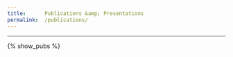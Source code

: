 ```yaml
---
title:      Publications &amp; Presentations
permalink:  /publications/
---
```


<hr>
<div class="ic4f-pubs-all">
{% show_pubs %}
</div>
